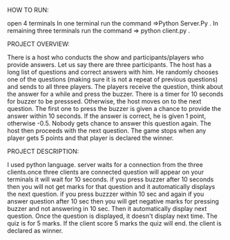 HOW TO RUN:

open 4 terminals
In one terminal run the command =>Python Server.Py <Port Number>.
In remaining three terminals run the command => python client.py <port number>.

PROJECT OVERVIEW:

There is a host who conducts the show and participants/players who provide answers. Let us say there are three participants. The host has a long list of questions and correct answers with him. He randomly chooses one of the questions (making sure it is not a repeat of previous questions) and sends to all three players. The players receive the question, think about the answer for a while and press the buzzer. There is a timer for 10 seconds for buzzer to be presssed. Otherwise, the host moves on to the next question. The first one to press the buzzer is given a chance to provide the answer within 10 seconds. If the answer is correct, he is given 1 point, otherwise -0.5. Nobody gets chance to answer this question again. The host then proceeds with the next question. The game stops when any player gets 5 points and that player is declared the winner.

PROJECT DESCRIPTION:

I used python language.
server waits for a connection from the three clients.once three clients are connected question will appear on your terminals
it will wait for 10 seconds. if you press buzzer after 10 seconds then you will not get marks for that question and it automatically displays the next question.
if you press buzzzer within 10 sec and again if you answer question after 10 sec then you will get negative marks for pressing buzzer and not answering in 10 sec. Then it automatically display next question. Once the question is displayed, it doesn't display next time.
The quiz is for 5 marks. If the client score 5 marks the quiz will end. the client is declared as winner.

